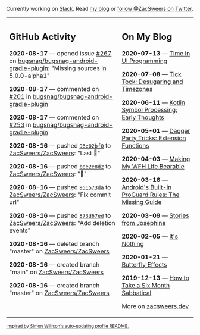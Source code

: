 Currently working on [Slack](https://slack.com/). Read [my blog](https://zacsweers.dev/) or [follow @ZacSweers on Twitter](https://twitter.com/ZacSweers).

<table><tr><td valign="top" width="60%">

## GitHub Activity
<!-- githubActivity starts -->
**2020-08-17** — opened issue [#267](https://api.github.com/repos/bugsnag/bugsnag-android-gradle-plugin/issues/267) on [bugsnag/bugsnag-android-gradle-plugin](https://api.github.com/repos/bugsnag/bugsnag-android-gradle-plugin): "Missing sources in 5.0.0-alpha1"

**2020-08-17** — commented on [#201](https://github.com/bugsnag/bugsnag-android-gradle-plugin/issues/201#issuecomment-675026407) in [bugsnag/bugsnag-android-gradle-plugin](https://api.github.com/repos/bugsnag/bugsnag-android-gradle-plugin)

**2020-08-17** — commented on [#253](https://github.com/bugsnag/bugsnag-android-gradle-plugin/issues/253#issuecomment-675026283) in [bugsnag/bugsnag-android-gradle-plugin](https://api.github.com/repos/bugsnag/bugsnag-android-gradle-plugin)

**2020-08-16** — pushed [`96e02bf0`](https://github.com/ZacSweers/ZacSweers/commit/96e02bf0ecd9b6f84c8238bda0427ccb6858ad94) to [ZacSweers/ZacSweers](https://api.github.com/repos/ZacSweers/ZacSweers): "Last 🤦‍"

**2020-08-16** — pushed [`bee2e8d2`](https://github.com/ZacSweers/ZacSweers/commit/bee2e8d240bbbb893d9dd54e2da2ddbfc358f074) to [ZacSweers/ZacSweers](https://api.github.com/repos/ZacSweers/ZacSweers): "🤦‍"

**2020-08-16** — pushed [`951573da`](https://github.com/ZacSweers/ZacSweers/commit/951573dab04e9b293e0e38cb2ca8db4b8a91d39f) to [ZacSweers/ZacSweers](https://api.github.com/repos/ZacSweers/ZacSweers): "Fix commit url"

**2020-08-16** — pushed [`873d67ed`](https://github.com/ZacSweers/ZacSweers/commit/873d67ed11af2b385310685d83239696e1e29b39) to [ZacSweers/ZacSweers](https://api.github.com/repos/ZacSweers/ZacSweers): "Add deletion events"

**2020-08-16** — deleted branch "master" on [ZacSweers/ZacSweers](https://api.github.com/repos/ZacSweers/ZacSweers)

**2020-08-16** — created branch "main" on [ZacSweers/ZacSweers](https://api.github.com/repos/ZacSweers/ZacSweers)

**2020-08-16** — created branch "master" on [ZacSweers/ZacSweers](https://api.github.com/repos/ZacSweers/ZacSweers)
<!-- githubActivity ends -->
</td><td valign="top" width="40%">

## On My Blog
<!-- blog starts -->
**2020-07-13** — [Time in UI Programming](https://www.zacsweers.dev/time-in-ui/)

**2020-07-08** — [Tick Tock: Desugaring and Timezones](https://www.zacsweers.dev/ticktock-desugaring-timezones/)

**2020-06-11** — [Kotlin Symbol Processing: Early Thoughts](https://www.zacsweers.dev/kotlin-symbol-processor-early-thoughts/)

**2020-05-01** — [Dagger Party Tricks: Extension Functions](https://www.zacsweers.dev/dagger-party-tricks-extension-functions/)

**2020-04-03** — [Making My WFH Life Bearable](https://www.zacsweers.dev/making-wfh-life-bearable/)

**2020-03-16** — [Android's Built-in ProGuard Rules: The Missing Guide](https://www.zacsweers.dev/android-proguard-rules/)

**2020-03-09** — [Stories from Josephine](https://www.zacsweers.dev/stories-from-josephine/)

**2020-02-05** — [It's Nothing](https://www.zacsweers.dev/its-nothing/)

**2020-01-21** — [Butterfly Effects](https://www.zacsweers.dev/butterfly-effects/)

**2019-12-13** — [How to Take a Six Month Sabbatical](https://www.zacsweers.dev/how-to-take-a-six-month-sabbatical/)
<!-- blog ends -->
More on [zacsweers.dev](https://zacsweers.dev/)
</td></tr></table>

<sub><a href="https://simonwillison.net/2020/Jul/10/self-updating-profile-readme/">Inspired by Simon Willison's auto-updating profile README.</a></sub>